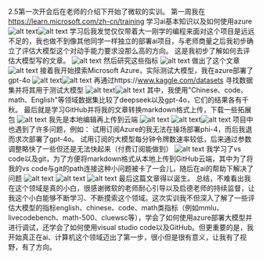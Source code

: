 2.5第一次开会后在老师的介绍下开始了微软的实训。
第一周我在 https://learn.microsoft.com/zh-cn/training 学习ai基本知识以及如何使用azure
![alt text](image.png)![alt text](image-1.png)
学习后我发觉仅仅带着大一刚学的编程来面对这个项目是远远不足的，我也做不到像其他同学一样独立的部署ai项目，与老师商量之后我初步确立了评估大模型这个对动手能力要求没那么高的方向。
这是我初步了解如何去评估大模型写的文章。
![alt text](image-2.png)
然后研究这些指标
![alt text](7da32dba6b53529a35140c560c0ef58.jpg)
做出了这个文章
![alt text](image-3.png)
接着我开始摸索Microsoft Azure，实际测试大模型，我在azure部署了gpt-4o
![alt text](8bb84febdcae492dd2aa2888111bc1f.png)![alt text](886dea9e1d2e4aa56b9baeea56975d8.png)
再通过https://www.kaggle.com/datasets 寻找数据集并将其用于测试大模型
![alt text](63022564c543cc375b59dd0fc99707a.png)![alt text](ce5a538a6fa80064cb40d7bd80dc56b.png)
其中，我使用"Chinese、code、math、English"等领域数据集比较了deepseek以及gpt-4o，它们的结果各有千秋。
最后就是学习GitHub并将我的文章转换markdown格式上传，下载一些拓展包
![alt text](image-5.png)
我先是本地编辑再上传到云端
![alt text](e0436ba667b90d7cbaf61d7da766c2d.png)
![alt text](image-4.png)![alt text](7ef74101b4bd38d8b95a0d7c01ab50f.png)
项目中也遇到了许多问题，例如：
试用订阅Azure的我无法在操场部署phi-4，而后我退而求次部署了gpt-4o。
试用订阅的大模型每分钟令牌数速率较低，后来通过参数调整略快了一些但还是无法快起来（付费订阅能做到）
![alt text](5f97cce9866b03e7b92a5552b387b05.png)
我学习了vs code以及git，为了方便将markdown格式从本地上传到GitHub云端，其中为了将我的vs code与git的path连接这种小问题被卡了一会儿，随后在ai的帮助下解决了问题
![alt text](4fa713af99c12062a1114ba2d440580.png)
![alt text](e0436ba667b90d7cbaf61d7da766c2d-1.png)
![alt text](image-6.png)
最后这篇文章得以诞生。
总结，不难看出我在这个领域是真的小白，很感谢微软的老师耐心引导以及启德老师的持续监督，让我这个小白能够不断学习、不断摸索这个领域。这次实训我不但深入了解了一些评估大模型的指标english、chinese、code、math类指标（例如mmlu、livecodebench、math-500、cluewsc等），学会了如何使用azure部署大模型并进行调试，还学会了如何使用visual studio code以及GitHub。但更重要的是，我开始真正在ai、计算机这个领域迈出了第一步，很小但是很有意义，让我有了视野，有了方向。